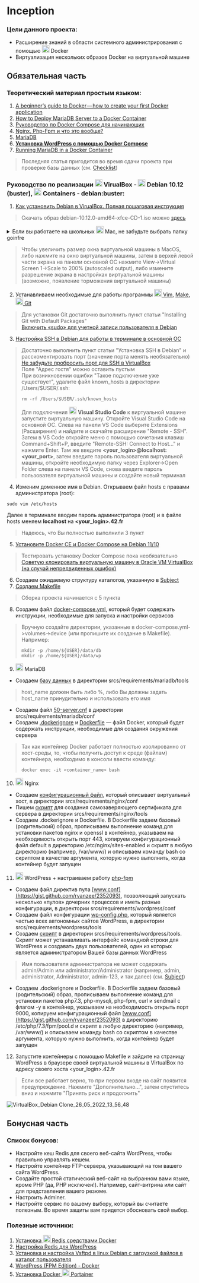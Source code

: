 # Inception
### Цели данного проекта:
- Расширение знаний в области системного администрирования с помощью <img height="20" width="20" src="https://unpkg.com/simple-icons@v6/icons/docker.svg" /> Docker
- Виртуализация нескольких образов Docker на виртуальной машине
## Обязательная часть
### Теоретический материал простым языком:
1. [A beginner’s guide to Docker — how to create your first Docker application](https://www.freecodecamp.org/news/a-beginners-guide-to-docker-how-to-create-your-first-docker-application-cc03de9b639f) 
2. [How to Deploy MariaDB Server to a Docker Container](https://severalnines.com/blog/how-deploy-mariadb-server-docker-container)
3. [Руководство по Docker Compose для начинающих](https://habr.com/ru/company/ruvds/blog/450312/)
4. [Nginx, Php-Fpm и что это вообще?](https://perfect-inc.com/journal/nginx-php-fpm-i-chto-eto-voobshche/)
5. [MariaDB](https://ru.wikipedia.org/wiki/MariaDB)
6. [**Установка WordPress с помощью Docker Compose**](https://www.digitalocean.com/community/tutorials/how-to-install-wordpress-with-docker-compose-ru)
7. [Running MariaDB in a Docker Container](https://quebit.com/askquebit/quebit-products/running-mariadb-in-a-docker-container/#:~:text=Now%20that%20my,the%20bash%20shell%3A)
>Последняя статья пригодится во время сдачи проекта при проверке базы данных (см. [Checklist](https://github.com/mharriso/school21-checklists/blob/master/ng_3_inception.pdf))
### Руководство по реализации <img height="20" width="20" src="https://unpkg.com/simple-icons@v6/icons/virtualbox.svg" /> VirualBox - <img height="20" width="20" src="https://unpkg.com/simple-icons@v6/icons/debian.svg" /> Debian 10.12 (buster), <img height="20" width="20" src="https://unpkg.com/simple-icons@v6/icons/linuxcontainers.svg" /> Containers - debian:buster:
1. [Как установить Debian в VirualBox. Полная пошаговая инструкция](https://poznyaev.ru/debian-v-virualbox/)
>Скачать образ debian-10.12.0-amd64-xfce-CD-1.iso можно [здесь](https://cdimage.debian.org/cdimage/archive/10.12.0/amd64/iso-cd/debian-10.12.0-amd64-xfce-CD-1.iso)
<details>
<summary>Если вы работаете на школьных <img height="20" width="20" src="https://unpkg.com/simple-icons@v6/icons/apple.svg" /> Mac, не забудьте выбрать папку goinfre</summary>

![](https://user-images.githubusercontent.com/90090114/169686068-c054eef9-8d84-4684-84d1-2f4d92a590eb.png)
</details>

>Чтобы увеличить размер окна виртуальной машины в MacOS, либо нажмите на окно виртуальной машины, затем в верхей левой части экрана на панели основной ОС нажмите View->Virtual Screen 1->Scale to 200% (autoscaled output), либо измените разрешение экрана в настройках виртуальной машины (возможно, появление торможения виртуальной машины)
2. Устанавливаем необходимые для работы программы [<img height="20" width="20" src="https://unpkg.com/simple-icons@v6/icons/vim.svg" /> Vim](https://vitux.com/how-to-install-vim-editor-on-debian/), [Make](https://ru.stackoverflow.com/questions/51452/%D0%92-linux-debian-%D0%BD%D0%B5%D1%82-%D1%81%D1%82%D0%B0%D0%BD%D0%B4%D0%B0%D1%80%D1%82%D0%BD%D0%BE-%D0%BF%D1%80%D0%BE%D0%B3%D1%80%D0%B0%D0%BC%D0%BC%D1%8B-make-%D0%9A%D0%B0%D0%BA-%D1%83%D1%81%D1%82%D0%B0%D0%BD%D0%B0%D0%B2%D0%BB%D0%B8%D0%B2%D0%B0%D1%82%D1%8C), [<img height="20" width="20" src="https://unpkg.com/simple-icons@v6/icons/git.svg" /> Git](https://www.digitalocean.com/community/tutorials/how-to-install-git-on-debian-10)
>Для установки Git достаточно выполнить пункт статьи "Installing Git with Default Packages"\
>[Включить «sudo» для учетной записи пользователя в Debian](https://milq.github.io/enable-sudo-user-account-debian/)
3. [Настройка SSH в Debian для работы в терминале в основной ОС](https://losst.ru/nastrojka-ssh-v-debian)
>Достаточно выполнить пункт статьи "Установка SSH в Debian" и расскоментировать порт (значение порта менять необязательно)\
>[Не забудьте пробросить порт для SSH в VirtualBox](https://comp-security.net/%D0%BF%D0%BE%D0%B4%D0%BA%D0%BB%D1%8E%D1%87%D0%B8%D1%82%D1%8C%D1%81%D1%8F-%D0%BA-%D0%B2%D0%B8%D1%80%D1%82%D1%83%D0%B0%D0%BB%D1%8C%D0%BD%D0%BE%D0%B9-%D0%BC%D0%B0%D1%88%D0%B8%D0%BD%D0%B5-%D0%BF%D0%BE-ssh/)\
>Поле "Адрес гостя" можно оставить пустым\
>При возникновении ошибки "Такое подключение уже существует", удалите файл known_hosts в директории /Users/$USER/.ssh:
>```
>rm -rf /Users/$USER/.ssh/known_hosts
>```
>Для подключения <img height="20" width="20" src="https://unpkg.com/simple-icons@v6/icons/visualstudiocode.svg" /> **Visual Studio Code** к виртуальной машине запустите виртуальную машину. Откройте Visual Studio Code на основной ОС. Слева на панели VS Code выберите Extensions (Расширения) и найдите и скачайте расширение "Remote - SSH". Затем в VS Code откройте меню с помощью сочетания клавиш Command+Shift+P, введите "Remote-SSH: Connect to Host..." и нажмите Enter. Там же введите **<your_login>@localhost:<your_port>**, затем введите пароль пользователя виртуальной машины, откройте необходимую папку через Explorer->Open Folder слева на панели VS Code, снова введите пароль пользователя виртуальной машины и создайте новый терминал
4. Изменим доменное имя в Debian. Открываем файл hosts с правами администратора (root):
```
sudo vim /etc/hosts
```
Далее в терминале вводим пароль администратора (root) и в файле hosts меняем **localhost** на **<your_login>.42.fr**
>Надеюсь, что Вы полностью выполнили 3 пункт
5. [Установите Docker CE и Docker Compose на Debian 11/10](https://computingforgeeks.com/install-docker-and-docker-compose-on-debian/)
>Тестировать установку Docker Сompose пока необязательно\
>[Советую клонировать виртуальную машину в Oracle VM VirtualBox (на случай непредвиденных ошибок)](https://ddok.ru/klonirovat-virtualnuju-mashinu-v-oracle-vm-virtualbox/)
6. Создаем ожидаемую структуру каталогов, указанную в [Subject](https://cdn.intra.42.fr/pdf/pdf/47306/en.subject.pdf)
7. [Создаем Makefile](https://habr.com/ru/company/ruvds/blog/450312/#:~:text=%E2%96%8D5.-,%D0%A1%D0%B1%D0%BE%D1%80%D0%BA%D0%B0%20%D0%BF%D1%80%D0%BE%D0%B5%D0%BA%D1%82%D0%B0,-%D0%9F%D0%BE%D1%81%D0%BB%D0%B5%20%D1%82%D0%BE%D0%B3%D0%BE%2C%20%D0%BA%D0%B0%D0%BA)
>Сборка проекта начинается с 5 пункта
8. Создаем файл [docker-compose.yml](https://github.com/rbiodies/inception/blob/main/srcs/docker-compose.yml), который будет содержать инструкции, необходимые для запуска и настройки сервисов
>Вручную создайте директории, указанные в docker-compose.yml->volumes->device (или пропишите их создание в Makefile). Например:
>```
>mkdir -p /home/${USER}/data/db
>mkdir -p /home/${USER}/data/wp
>```
9. <img height="20" width="20" src="https://unpkg.com/simple-icons@v6/icons/mariadb.svg" /> MariaDB
- Создаем [базу данных](https://github.com/rbiodies/inception/blob/main/srcs/requirements/mariadb/tools/createdb.sql) в директории srcs/requirements/mariadb/tools
>host_name должен быть либо %, либо Вы должны задать host_name принудительно и использовать его имя
- Создаем файл [50-server.cnf](https://exampleconfig.com/view/mariadb-ubuntu18-04-etc-mysql-mariadb-conf-d-50-server-cnf) в директории srcs/requirements/mariadb/conf
- Создаем [.dockerignore](https://bitworks.software/2018-11-14-dont-ignore-dockerignore-it-is-expensive.html) и [Dockerfile](https://github.com/rbiodies/inception/blob/main/srcs/requirements/mariadb/Dockerfile) — файл Docker, который будет содержать инструкции, необходимые для создания окружения сервера
>Так как контейнер Docker работает полностью изолированно от хост-среды, то, чтобы получить доступ к среде (файлам) контейнера, необходимо в консоли ввести команду:
>```
>docker exec -it <container_name> bash
>```
10. <img height="20" width="20" src="https://unpkg.com/simple-icons@v6/icons/nginx.svg" /> Nginx
- Создаем [конфигурационный файл](https://github.com/rbiodies/inception/blob/main/srcs/requirements/nginx/conf/default), который описывает виртуальный хост, в директории srcs/requirements/nginx/conf
- Пишем [скрипт](https://github.com/rbiodies/inception/blob/main/srcs/requirements/nginx/tools/start.sh) для создания самозаверяющего сертификата для сервера в директории srcs/requirements/nginx/tools
- Создаем .dockerignore и Dockerfile. В Dockerfile задаем базовый (родительский) образ, прописываем выполнение команд для установки пакетов nginx и openssl в контейнер, указываем на необходимость открыть порт 443, копируем конфигурационный файл default в директорию /etc/nginx/sites-enabled и скрипт в любую директорию (например, /var/www/) и описываем команду bash со скриптом в качестве аргумента, которую нужно выполнить, когда контейнер будет запущен
11. <img height="20" width="20" src="https://unpkg.com/simple-icons@v6/icons/wordpress.svg" /> WordPress + настраиваем работу [php-fpm](https://www.ukraine.com.ua/wiki/hosting/configuration/php-fpm/#:~:text=PHP%2DFPM%20(FastCGI%20Process%20Manager,%2B%20Apache%2C%20%D0%B4%D0%BE%D1%81%D1%82%D1%83%D0%BF%D0%BD%D0%B0%D1%8F%20%D0%BF%D0%BE%20%D1%83%D0%BC%D0%BE%D0%BB%D1%87%D0%B0%D0%BD%D0%B8%D1%8E.))
- Создаем файл директив пула [www.conf](https://gist.github.com/rvanzee/2352093), позволяющий запускать несколько «пулов» дочерних процессов и иметь разные конфигурации, в директории srcs/requirements/wordpress/conf
- Создаем файл конфигурации [wp-config.php](https://www.wpbeginner.com/beginners-guide/how-to-edit-wp-config-php-file-in-wordpress/), который является частью всех автономных сайтов WordPress, в директории srcs/requirements/wordpress/tools
- Создаем [скрипт](https://github.com/rbiodies/inception/blob/main/srcs/requirements/wordpress/tools/start.sh) в директории srcs/requirements/wordpress/tools. Скрипт может устанавливать интерфейс командной строки для WordPress и создавать двух пользователей, один из которых является администратором Вашей базы данных WordPress
> Имя пользователя администратора не может содержать admin/Admin или administrator/Administrator (например, admin, administrator, Administrator, admin-123, и так далее) (см. [Subject](https://cdn.intra.42.fr/pdf/pdf/47306/en.subject.pdf))
- Создаем .dockerignore и Dockerfile. В Dockerfile задаем базовый (родительский) образ, прописываем выполнение команд для установки пакетов php7.3, php-mysqli, php-fpm, curl и sendmail с флагом -y в контейнер, указываем на необходимость открыть порт 9000, копируем конфигурационный файл [www.conf](https://gist.github.com/rvanzee/2352093) в директорию /etc/php/7.3/fpm/pool.d и скрипт в любую директорию (например, /var/www/) и описываем команду bash со скриптом в качестве аргумента, которую нужно выполнить, когда контейнер будет запущен
12. Запустите контейнеры с помощью Makefile и зайдите на страницу WordPress в браузере своей виртуальной машины в VirtualBox по адресу своего хоста <your_login>.42.fr
>Если все работает верно, то при первом входе на сайт появится предупреждение. Нажмите "Дополнительно...", затем спуститесь вниз и нажмите "Принять риск и продолжить"

![VirtualBox_Debian Clone_26_05_2022_13_56_48](https://user-images.githubusercontent.com/90090114/170475027-c35c2f83-86e6-412c-a74f-78710f77f316.png)
## Бонусная часть
### Список бонусов:
- Настройте кеш Redis для своего веб-сайта WordPress, чтобы правильно управлять кешем.
- Настройте контейнер FTP-сервера, указывающий на том вашего сайта WordPress.
- Создайте простой статический веб-сайт на выбранном вами языке, кроме PHP (да, PHP исключен!). Например, сайт-витрина или сайт для представления вашего резюме.
- Настроить Adminer.
- Настройте сервис по вашему выбору, который вы считаете полезным. Во время защиты вам придется обосновать свой выбор.
### Полезные источники:
1. [Установка <img height="20" width="20" src="https://unpkg.com/simple-icons@v6/icons/redis.svg" /> Redis средствами Docker](https://www.elma-bpm.ru/KB/article-7354.html#:~:text=docker%20exec%20%2Dit%20%D0%B8%D0%BC%D1%8F_%D0%BA%D0%BE%D0%BD%D1%82%D0%B5%D0%B9%D0%BD%D0%B5%D1%80%D0%B0_%D1%80%D0%B5%D0%B4%D0%B8%D1%81%20bash)
2. [Настройка Redis для WordPress](https://wpgutenberg.top/nastrojka-redis-dlja-wordpress/#:~:text=redis%2Dcli-,monitor,-%D0%92%D1%8B%2C%20%D1%81%D0%BA%D0%BE%D1%80%D0%B5%D0%B5%20%D0%B2%D1%81%D0%B5%D0%B3%D0%BE)
3. [Установка и настройка Vsftpd в linux Debian с загрузкой файлов в каталог пользователя](https://chuzhoy007.ru/ustanovka-i-nastrojka-ftp-servera-vsftpd-na-linux-debian#:~:text=%D1%83%D0%B4%D0%B0%D0%BB%D0%B0%D1%81%D1%8C.%20%D0%9C%D0%BE%D0%B6%D0%BD%D0%BE%20%D0%B2%D1%8B%D0%B9%D1%82%D0%B8.-,%D0%A2%D0%B5%D1%81%D1%82%D0%B8%D1%80%D0%BE%D0%B2%D0%B0%D0%BD%D0%B8%D0%B5%20FTP%20%D1%81%D0%B5%D1%80%D0%B2%D0%B5%D1%80%D0%B0%20%D1%81%20%D0%BF%D0%BE%D0%BC%D0%BE%D1%89%D1%8C%D1%8E%20%D0%BA%D0%BB%D0%B8%D0%B5%D0%BD%D1%82%D0%B0%20Filezilla,-%D0%9D%D0%B0%D1%81%D1%82%D1%80%D0%BE%D0%B9%D0%BA%D0%B0%20vsftpd%20%D0%B2)
4. [WordPress (FPM Edition) - Docker](https://github.com/mjstealey/wordpress-nginx-docker#:~:text=similar%20to%20this.-,Adminer,-An%20Adminer%20configuration)
5. [Установка Docker <img height="20" width="20" src="https://unpkg.com/simple-icons@v6/icons/portainer.svg" /> Portainer](https://losst.ru/ustanovka-docker-portainer)
